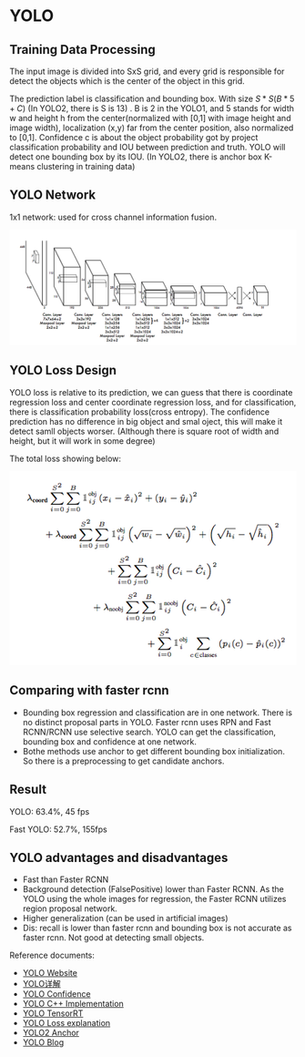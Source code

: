 

# YOLO 

## Training Data Processing

The input image is divided into SxS grid, and every grid is responsible for detect the objects which is the center of the object in this grid. 

The prediction label is classification and bounding box. With size $S*S(B*5 + C)$ (In YOLO2, there is S is 13) . B is 2 in the YOLO1, and 5 stands for width w and height h from the center(normalized with [0,1] with image height and image width), localization (x,y) far from the center position, also normalized to [0,1]. Confidence c is about the object probability got by project classification probability and IOU between prediction and truth.  YOLO will detect one bounding box by its IOU. (In YOLO2, there is anchor box K-means clustering in training data)



## YOLO Network 

1x1 network: used for cross channel information fusion.

![yolonetwork](yolonetwork.png)

## YOLO Loss Design

YOLO loss is relative to its prediction, we can guess that there is coordinate regression loss and center coordinate regression loss, and for classification, there is classification probability loss(cross entropy). The confidence prediction has no difference in big object and smal oject, this will make it detect samll objects worser. (Although there is square root of width and height, but it will work in some degree)

The total loss showing below:

![yololoss](yololoss.png)

## Comparing with faster rcnn

- Bounding box regression and classification are in one network. There is no distinct proposal parts in YOLO. Faster rcnn uses RPN and Fast RCNN/RCNN use selective search. YOLO can get the classification, bounding box and confidence at one network.
- Bothe methods use anchor to get different bounding box initialization. So there is a preprocessing to get candidate anchors.



## Result

YOLO: 63.4%, 45 fps

Fast YOLO: 52.7%, 155fps



## YOLO advantages and disadvantages

- Fast than Faster RCNN 
- Background detection (FalsePositive) lower than Faster RCNN. As the YOLO using the whole images for regression, the Faster RCNN utilizes region proposal network.
- Higher generalization (can be used in artificial images) 
- Dis: recall is lower than faster rcnn and bounding box is not accurate as faster rcnn. Not good at detecting small objects.



Reference documents:

- [YOLO Website](https://pjreddie.com/publications/)
- [YOLO详解](https://zhuanlan.zhihu.com/p/25236464)
- [YOLO Confidence](https://zhuanlan.zhihu.com/p/25045711)
- [YOLO C++ Implementation](https://github.com/AlexeyAB/darknet)
- [YOLO TensorRT](https://github.com/NVIDIA-AI-IOT/deepstream_reference_apps)
- [YOLO Loss explanation](https://blog.csdn.net/briblue/article/details/84794511)
- [YOLO2 Anchor](https://blog.csdn.net/mieleizhi0522/article/details/79887066) 
- [YOLO Blog](https://blog.csdn.net/u014380165/article/details/72616238)

